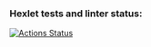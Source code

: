 ### Hexlet tests and linter status:
[![Actions Status](https://github.com/dtarakanova/java-project-99/actions/workflows/hexlet-check.yml/badge.svg)](https://github.com/dtarakanova/java-project-99/actions)